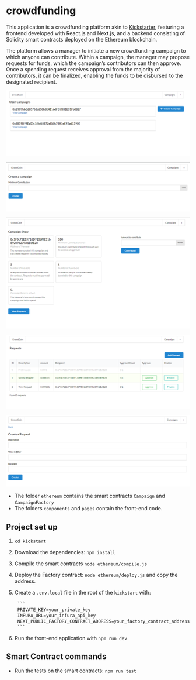 # crowdfunding
This application is a crowdfunding platform akin to [Kickstarter](https://www.kickstarter.com/?lang=en), featuring a frontend developed with React.js and Next.js, and a backend consisting of Solidity smart contracts deployed on the Ethereum blockchain. 

The platform allows a manager to initiate a new crowdfunding campaign to which anyone can contribute. Within a campaign, the manager may propose requests for funds, which the campaign’s contributors can then approve. Once a spending request receives approval from the majority of contributors, it can be finalized, enabling the funds to be disbursed to the designated recipient.

![alt text](https://github.com/RosarioB/crowdfunding/blob/main/github_images/root.png?raw=true)

![alt text](https://github.com/RosarioB/crowdfunding/blob/main/github_images/create_campaign.png?raw=true)

![alt text](https://github.com/RosarioB/crowdfunding/blob/main/github_images/campaign_show.png?raw=true)

![alt text](https://github.com/RosarioB/crowdfunding/blob/main/github_images/view_request.png?raw=true)

![alt text](https://github.com/RosarioB/crowdfunding/blob/main/github_images/add_request.png?raw=true)

- The folder `ethereum` contains the smart contracts `Campaign` and `CampaignFactory`
- The folders `components` and `pages` contain the front-end code.

## Project set up
1. `cd kickstart`

2. Download the dependencies: `npm install`

3. Compile the smart contracts `node ethereum/compile.js`

4. Deploy the Factory contract: `node ethereum/deploy.js` and copy the address. 

5. Create a `.env.local` file in the root of the `kickstart` with:

        ```
        PRIVATE_KEY=your_private_key
        INFURA_URL=your_infura_api_key
        NEXT_PUBLIC_FACTORY_CONTRACT_ADDRESS=your_factory_contract_address
        ```
6. Run the front-end application with `npm run dev`

## Smart Contract commands

-  Run the tests on the smart contracts: `npm run test`

